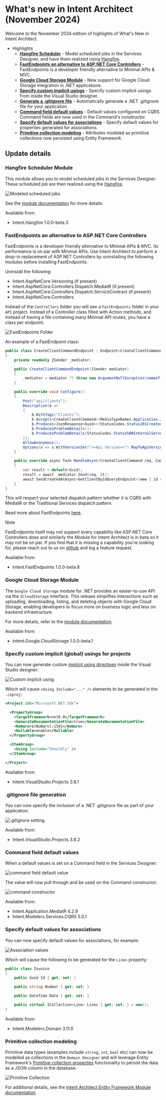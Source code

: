 # What's new in Intent Architect (November 2024)

Welcome to the November 2024 edition of highlights of What's New in Intent Architect.

- Highlights
  - **[Hangfire Scheduler](#hangfire-scheduler-module)** - Model scheduled jobs in the Services Designer, and have them realized using [Hangfire](http://www.hangfire.io).
  - **[FastEndpoints an alternative to ASP.NET Core Controllers](#fastendpoints-an-alternative-to-aspnet-core-controllers)** - FastEndpoints is a developer friendly alternative to Minimal APIs & MVC.
  - **[Google Cloud Storage Module](#google-cloud-storage-module)** - New support for Google Cloud Storage integration in .NET applications.
  - **[Specify custom implicit usings](#specify-custom-implicit-global-usings-for-projects)** - Specify custom implicit usings from inside the Visual Studio designer.
  - **[Generate a .gitignore file](#gitignore-file-generation)** - Automatically generate a .NET .gitignore file for your application.
  - **[Command field default values](#command-field-default-values)** - Default values configured on CQRS Command fields are now used in the Command's constructor.
  - **[Specify default values for associations](#specify-default-values-for-associations)** - Specify default values for properties generated for associations.
  - **[Primitive collection modeling](#primitive-collection-modeling)** - Attributes modeled as primitive collections now persisted using Entity Framework.

## Update details

### Hangfire Scheduler Module

This module allows you to model scheduled jobs in the Services Designer. These scheduled job are then realized using the [Hangfire](https://hangfire.io/).

![Modeled scheduled jobs](images/hangfire-services-modeler.png)

See the [module documentation](https://github.com/IntentArchitect/Intent.Modules.NET/blob/development/Modules/Intent.Modules.Hangfire/README.md) for more details.

Available from:

- Intent.Hangfire 1.0.0-beta.3

### FastEndpoints an alternative to ASP.NET Core Controllers

FastEndpoints is a developer friendly alternative to Minimal APIs & MVC. Its performance is on par with Minimal APIs. Use Intent Architect to perform a drop-in replacement of ASP.NET Controllers by uninstalling the following modules before installing FastEndpoints.

Uninstall the following:

- Intent.AspNetCore.Versioning (if present)
- Intent.AspNetCore.Controllers.Dispatch.MediatR (if present)
- Intent.AspNetCore.Controllers.Dispatch.ServiceContract (if present)
- Intent.AspNetCore.Controllers

Instead of the `Controllers` folder you will see a `FastEndpoints` folder in your `API` project. Instead of a Controller class filled with Action methods, and instead of having a file containing many Minimal API routes, you have a class per endpoint.

![FastEndpoints Folder](images/fastendpoints-folder.png)

An example of a FastEndpoint class:

```csharp
public class CreateClientCommandEndpoint : Endpoint<CreateClientCommand, JsonResponse<Guid>>
{
    private readonly ISender _mediator;

    public CreateClientCommandEndpoint(ISender mediator)
    {
        _mediator = mediator ?? throw new ArgumentNullException(nameof(mediator));
    }

    public override void Configure()
    {
        Post("api/clients");
        Description(b =>
        {
            b.WithTags("Clients");
            b.Accepts<CreateClientCommand>(MediaTypeNames.Application.Json);
            b.Produces<JsonResponse<Guid>>(StatusCodes.Status201Created, contentType: MediaTypeNames.Application.Json);
            b.ProducesProblemDetails();
            b.ProducesProblemDetails(StatusCodes.Status500InternalServerError);
        });
        AllowAnonymous();
        Options(x => x.WithVersionSet(">>Api Version<<").MapToApiVersion(new ApiVersion(1.0)));
    }

    public override async Task HandleAsync(CreateClientCommand req, CancellationToken ct)
    {
        var result = default(Guid);
        result = await _mediator.Send(req, ct);
        await SendCreatedAtAsync<GetClientByIdQueryEndpoint>(new { id = result }, new JsonResponse<Guid>(result), cancellation: ct);
    }
}
```

This will respect your selected dispatch pattern whether it is CQRS with MediatR or the Traditional Services dispatch pattern.

Read more about FastEndpoints [here](https://fast-endpoints.com/).

> [!NOTE]
>
> FastEndpoints itself may not support every capability like ASP.NET Core Controllers does and similarly the Module for Intent Architect is in beta so it may not be on par. If you find that it is missing a capability you're looking for, please reach out to us on [github](https://github.com/IntentArchitect/Support) and log a feature request.

Available from:

- Intent.FastEndpoints 1.0.0-beta.8

### Google Cloud Storage Module

The `Google Cloud Storage` module for .NET provides an easier-to-use API via the `ICloudStorage` interface. This release simplifies interactions such as uploading, downloading, listing, and deleting objects with Google Cloud Storage, enabling developers to focus more on business logic and less on backend infrastructure.

For more details, refer to the [module documentation](https://github.com/IntentArchitect/Intent.Modules.NET/blob/development/Modules/Intent.Modules.Google.CloudStorage/README.md).

Available from:

- Intent.Google.CloudStorage 1.0.0-beta.1

### Specify custom implicit (global) usings for projects

You can now generate custom [implicit using directives](https://learn.microsoft.com/dotnet/core/project-sdk/overview#implicit-using-directives) inside the Visual Studio designer:

![Custom implicit using](images/custom-implicit-using.png)

Which will cause `<Using Include="..." />` elements to be generated in the `.csproj`:

```xml
<Project Sdk="Microsoft.NET.Sdk">

  <PropertyGroup>
    <TargetFramework>net8.0</TargetFramework>
    <GenerateDocumentationFile>true</GenerateDocumentationFile>
    <NoWarn>$(NoWarn);1591</NoWarn>
    <Nullable>enable</Nullable>
  </PropertyGroup>

  <ItemGroup>
    <Using Include="Shouldly" />
  </ItemGroup>

</Project>
```

Available from:

- Intent.VisualStudio.Projects 3.8.1

### .gitignore file generation

You can now specify the inclusion of a .NET .gitignore file as part of your application.

![.gitignore setting](images/gitignore-setting.png)

Available from:

- Intent.VisualStudio.Projects 3.8.2

### Command field default values

When a default values is set on a Command field in the Services Designer:

![command field default value](images/command-services-designer.png)

The value will now pull through and be used on the Command constructor:

![command constructor](images/command-constructor.png)

Available from:

- Intent.Application.MediatR 4.2.9
- Intent.Modelers.Services.CQRS 5.0.1

### Specify default values for associations

You can now specify default values for associations, for example:

![Association values](images/association-values.png)

Which will cause the following to be generated for the `Lines` property:

```csharp
public class Invoice
{
    public Guid Id { get; set; }

    public string Number { get; set; }

    public DateTime Date { get; set; }

    public virtual ICollection<Line> Lines { get; set; } = new();
}
```

Available from:

- Intent.Modelers.Domain 3.11.0

### Primitive collection modeling

Primitive data types (examples include `string`, `int`, `bool` etc) can now be modelled as collections in the `Domain Designer` and will leverage Entity Framework's [Primitive collection properties](https://learn.microsoft.com/en-us/ef/core/what-is-new/ef-core-8.0/whatsnew#primitive-collection-properties) functionality to persist the data as a JSON column in the database.

![Primitive Collection](images/primitive-collection.png)

For additional details, see the [Intent Architect Entity Framework Module documentation](https://github.com/IntentArchitect/Intent.Modules.NET/tree/development/Modules/Intent.Modules.EntityFrameworkCore#primitive-collection-modelling)
